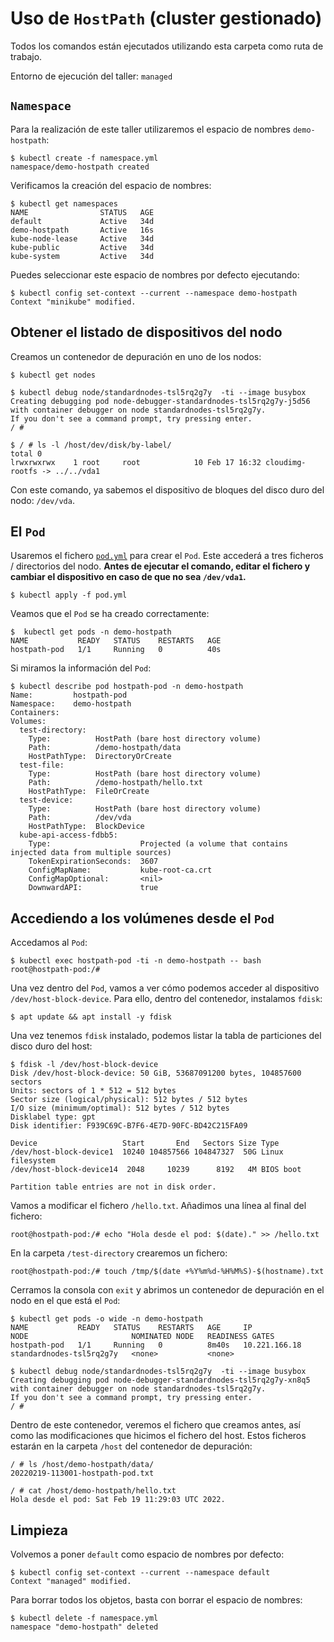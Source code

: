# Uso de `HostPath` (cluster gestionado)

Todos los comandos están ejecutados utilizando esta carpeta como ruta de trabajo.

Entorno de ejecución del taller: `managed`


## `Namespace`

Para la realización de este taller utilizaremos el espacio de nombres `demo-hostpath`:

```shell
$ kubectl create -f namespace.yml
namespace/demo-hostpath created
```

Verificamos la creación del espacio de nombres:

```shell
$ kubectl get namespaces
NAME                STATUS   AGE
default             Active   34d
demo-hostpath       Active   16s
kube-node-lease     Active   34d
kube-public         Active   34d
kube-system         Active   34d
```

Puedes seleccionar este espacio de nombres por defecto ejecutando:

```shell
$ kubectl config set-context --current --namespace demo-hostpath
Context "minikube" modified.
```
## Obtener el listado de dispositivos del nodo

Creamos un contenedor de depuración en uno de los nodos:

```shell
$ kubectl get nodes

$ kubectl debug node/standardnodes-tsl5rq2g7y  -ti --image busybox
Creating debugging pod node-debugger-standardnodes-tsl5rq2g7y-j5d56 with container debugger on node standardnodes-tsl5rq2g7y.
If you don't see a command prompt, try pressing enter.
/ #
```

```shell
$ / # ls -l /host/dev/disk/by-label/
total 0
lrwxrwxrwx    1 root     root            10 Feb 17 16:32 cloudimg-rootfs -> ../../vda1
```

Con este comando, ya sabemos el dispositivo de bloques del disco duro del nodo: `/dev/vda`.


## El `Pod`

Usaremos el fichero [`pod.yml`](./pod.yml) para crear el `Pod`. Este accederá a tres ficheros / directorios del nodo. 
**Antes de ejecutar el comando, editar el fichero y cambiar el dispositivo en caso de que
no sea `/dev/vda1`.**

```shell
$ kubectl apply -f pod.yml
```

Veamos que el `Pod` se ha creado correctamente:

```shell
$  kubectl get pods -n demo-hostpath
NAME           READY   STATUS    RESTARTS   AGE
hostpath-pod   1/1     Running   0          40s
```

Si miramos la información del `Pod`:

```shell
$ kubectl describe pod hostpath-pod -n demo-hostpath
Name:         hostpath-pod
Namespace:    demo-hostpath
Containers:
Volumes:
  test-directory:
    Type:          HostPath (bare host directory volume)
    Path:          /demo-hostpath/data
    HostPathType:  DirectoryOrCreate
  test-file:
    Type:          HostPath (bare host directory volume)
    Path:          /demo-hostpath/hello.txt
    HostPathType:  FileOrCreate
  test-device:
    Type:          HostPath (bare host directory volume)
    Path:          /dev/vda
    HostPathType:  BlockDevice
  kube-api-access-fdbb5:
    Type:                    Projected (a volume that contains injected data from multiple sources) 
    TokenExpirationSeconds:  3607
    ConfigMapName:           kube-root-ca.crt
    ConfigMapOptional:       <nil>
    DownwardAPI:             true
```

## Accediendo a los volúmenes desde el `Pod`

Accedamos al `Pod`:

```shell
$ kubectl exec hostpath-pod -ti -n demo-hostpath -- bash 
root@hostpath-pod:/#
```

Una vez dentro del `Pod`, vamos a ver cómo podemos acceder al dispositivo `/dev/host-block-device`. Para ello, dentro del contenedor, instalamos `fdisk`:

```shell
$ apt update && apt install -y fdisk
```

Una vez tenemos `fdisk` instalado, podemos listar la tabla de particiones del
disco duro del host:

```shell
$ fdisk -l /dev/host-block-device 
Disk /dev/host-block-device: 50 GiB, 53687091200 bytes, 104857600 sectors
Units: sectors of 1 * 512 = 512 bytes
Sector size (logical/physical): 512 bytes / 512 bytes
I/O size (minimum/optimal): 512 bytes / 512 bytes
Disklabel type: gpt
Disk identifier: F939C69C-B7F6-4E7D-90FC-BD42C215FA09

Device                   Start       End   Sectors Size Type
/dev/host-block-device1  10240 104857566 104847327  50G Linux filesystem
/dev/host-block-device14  2048     10239      8192   4M BIOS boot

Partition table entries are not in disk order.
```

Vamos a modificar el fichero `/hello.txt`. Añadimos una línea al final del fichero:

```shell
root@hostpath-pod:/# echo "Hola desde el pod: $(date)." >> /hello.txt
```

En la carpeta `/test-directory` crearemos un fichero:

```shell
root@hostpath-pod:/# touch /tmp/$(date +%Y%m%d-%H%M%S)-$(hostname).txt
```

Cerramos la consola con `exit` y abrimos un contenedor de depuración en el nodo
en el que está el `Pod`:

```shell
$ kubectl get pods -o wide -n demo-hostpath
NAME           READY   STATUS    RESTARTS   AGE     IP              NODE                       NOMINATED NODE   READINESS GATES
hostpath-pod   1/1     Running   0          8m40s   10.221.166.18   standardnodes-tsl5rq2g7y   <none>           <none>

$ kubectl debug node/standardnodes-tsl5rq2g7y  -ti --image busybox
Creating debugging pod node-debugger-standardnodes-tsl5rq2g7y-xn8q5 with container debugger on node standardnodes-tsl5rq2g7y.
If you don't see a command prompt, try pressing enter.
/ #
```

Dentro de este contenedor, veremos el fichero que creamos antes, así como las 
modificaciones que hicimos el fichero del host. Estos ficheros estarán 
en la carpeta `/host` del contenedor de depuración:

```shell
/ # ls /host/demo-hostpath/data/
20220219-113001-hostpath-pod.txt

/ # cat /host/demo-hostpath/hello.txt
Hola desde el pod: Sat Feb 19 11:29:03 UTC 2022.
```

## Limpieza

Volvemos a poner `default` como espacio de nombres por defecto:

```shell
$ kubectl config set-context --current --namespace default
Context "managed" modified.
```


Para borrar todos los objetos, basta con borrar el espacio de nombres:

```shell
$ kubectl delete -f namespace.yml
namespace "demo-hostpath" deleted
```